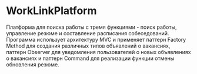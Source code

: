 # WorkLinkPlatform
Платформа для поиска работы с тремя функциями - поиск работы, управление резюме и составление расписания собеседований. Программа использует архитектуру MVC и применяет паттерн Factory Method для создания различных типов объявлений о вакансиях, паттерн Observer для уведомления пользователей о новых объявлениях о вакансиях и паттерн Command для реализации функции отмены обновления резюме.
